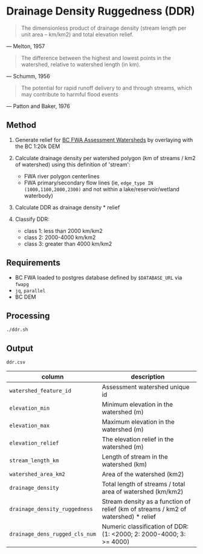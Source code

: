 # Drainage Density Ruggedness (DDR)

> The dimensionless product of drainage density (stream length per unit area – km/km2) and total elevation relief.

— Melton, 1957

> The difference between the highest and lowest points in the watershed, relative to watershed length (in km).

— Schumm, 1956


> The potential for rapid runoff delivery to and through streams, which may contribute to harmful flood events 

— Patton and Baker, 1976

 
## Method

1. Generate relief for [BC FWA Assessment Watersheds](https://catalogue.data.gov.bc.ca/dataset/freshwater-atlas-assessment-watersheds) by overlaying with the BC 1:20k DEM

2. Calculate drainage density per watershed polygon (km of streams / km2 of watershed) using this definition of 'stream':

	- FWA river polygon centerlines 
	- FWA primary/secondary flow lines (ie, `edge_type IN (1000,1100,2000,2300)` and not within a lake/reservoir/wetland waterbody)

3. Calculate DDR as  drainage density * relief

4. Classify DDR:

	- class 1: less than 2000 km/km2
	- class 2: 2000-4000 km/km2
	- class 3: greater than 4000 km/km2


## Requirements

- BC FWA loaded to postgres database defined by `$DATABASE_URL` via `fwapg`
- `jq`, `parallel`
- BC DEM

## Processing

	./ddr.sh

## Output

`ddr.csv`

| column                       | description                                                |
|------------------------------|------------------------------------------------------------|
| `watershed_feature_id`         | Assessment watershed unique id                             |
| `elevation_min`                | Minimum elevation in the watershed (m)                     |
| `elevation_max`                | Maximum elevation in the watershed (m)                     |
| `elevation_relief`             | The elevation relief in the watershed (m)                  |
| `stream_length_km`             | Length of stream in the watershed (km)                     |
| `watershed_area_km2`           | Area of the watershed (km2)                                |
| `drainage_density`             | Total length of streams / total area of watershed (km/km2) |
| `drainage_density_ruggedness`  | Stream density as a function of relief (km of streams / km2 of watershed) * relief |
| `drainage_dens_rugged_cls_num` | Numeric classification of DDR: (1: <2000; 2: 2000-4000; 3: >= 4000) |

